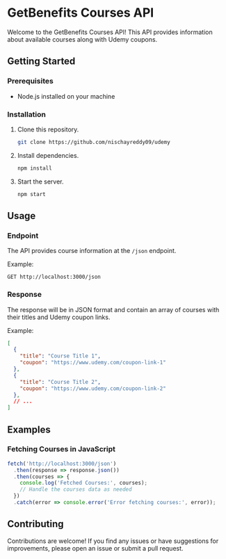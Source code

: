 # GetBenefits Courses API

Welcome to the GetBenefits Courses API! This API provides information about available courses along with Udemy coupons.

## Getting Started

### Prerequisites
- Node.js installed on your machine

### Installation
1. Clone this repository.
   ```bash
   git clone https://github.com/nischayreddy09/udemy
   ```

2. Install dependencies.
   ```bash
   npm install
   ```

3. Start the server.
   ```bash
   npm start
   ```

## Usage

### Endpoint
The API provides course information at the `/json` endpoint.

Example:
```http
GET http://localhost:3000/json
```

### Response
The response will be in JSON format and contain an array of courses with their titles and Udemy coupon links.

Example:
```json
[
  {
    "title": "Course Title 1",
    "coupon": "https://www.udemy.com/coupon-link-1"
  },
  {
    "title": "Course Title 2",
    "coupon": "https://www.udemy.com/coupon-link-2"
  },
  // ...
]
```

## Examples

### Fetching Courses in JavaScript
```javascript
fetch('http://localhost:3000/json')
  .then(response => response.json())
  .then(courses => {
    console.log('Fetched Courses:', courses);
    // Handle the courses data as needed
  })
  .catch(error => console.error('Error fetching courses:', error));
```

## Contributing
Contributions are welcome! If you find any issues or have suggestions for improvements, please open an issue or submit a pull request.

